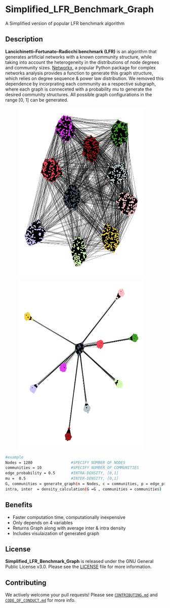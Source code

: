 # Simplified_LFR_Benchmark_Graph
A Simplified version of popular LFR benchmark algorithm

## Description
**Lancichinetti–Fortunato–Radicchi benchmark (LFR)** is an algorithm that generates artificial networks with a known community structure, while taking into account the heterogeneity in the distributions of node degrees and community sizes. [Networkx](https://networkx.org/documentation/stable/reference/generated/networkx.generators.community.LFR_benchmark_graph.html), a popular Python package for complex networks analysis provides a function to generate this graph structure, which relies on degree sequence & power law distribution. We removed this dependence by incorprating each community as a respective subgraph, where each graph is conneceted with a probability mu to generate the desired community structures. All possible graph configurations in the range [0, 1] can be generated.

<div>
  <figure>
    <img src="141e948f-d418-4bec-a4b6-2aef76c561a4.png" width="400" alt="Image 1" />
  </figure>
  <figure>
    <img src="bae87c9f-4c18-4ed9-8541-578482b4f4ca.png" width="400" alt="Image 2" />
  </figure>
</div>

```bash
#example
Nodes = 1280                 #SPECIFY NUMBER OF NODES
communities = 10             #SPECIFY NUMBER OF COMMUNITIES
edge_probability = 0.5       #INTRA-DENSITY, [0,1]
mu =  0.5                    #INTER-DENSITY, [0,1]
G, communities = generate_graph(n = Nodes, c = communities, p = edge_probability, mu = mu)
intra, inter  = density_calculation(G =G , communities = communities)
```

## Benefits
- Faster computation time, computationally inexpensive
- Only depends on 4 variables
- Returns Graph along with average inter & intra density
- Includes visulaization of generated graph 

## License

**Simplified_LFR_Benchmark_Graph** is released under the GNU General Public License v3.0. Please see the [LICENSE](LICENSE) file for more information.

## Contributing

We actively welcome your pull requests! Please see [`CONTRIBUTING.md`](docs/CONTRIBUTING.md) and [`CODE_OF_CONDUCT.md`](docs/CODE_OF_CONDUCT.md) for more info.
